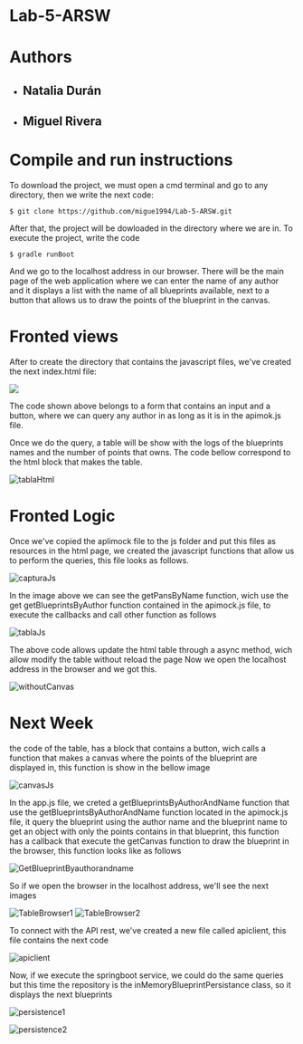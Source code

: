 # Lab-5-ARSW

# Authors

- ## Natalia Durán
- ## Miguel Rivera

# Compile and run instructions

To download the project, we must open a cmd terminal and go to any directory, then we write the next code:

```$ git clone https://github.com/migue1994/Lab-5-ARSW.git```

After that, the project will be dowloaded in the directory where we are in.
To execute the project, write the code

```$ gradle runBoot```

And we go to the localhost address in our browser. There will be the main page of the web application where we can enter the name of any author and it displays a list with the name of all blueprints available, next to a button that allows us to draw the points of the blueprint in the canvas.

# Fronted views

After to create the directory that contains the javascript files, we've created the next index.html file:

![](https://github.com/migue1994/Lab-5-ARSW/blob/master/src/main/resources/img/formulario.PNG)

The code shown above belongs to a form that contains an input and a button, where we can query any author in as long as it is in the apimok.js file.

Once we do the query, a table will be show with the logs of the blueprints names and the number of points that owns. The code bellow correspond to the html block that makes the table.

![tablaHtml](https://github.com/migue1994/Lab-5-ARSW/blob/master/src/main/resources/img/tabla_html.PNG)

# Fronted Logic

Once we've copied the aplimock file to the js folder and put this files as resources in the html page, we created the javascript functions that allow us to perform the queries, this file looks as follows.

![capturaJs](https://github.com/migue1994/Lab-5-ARSW/blob/master/src/main/resources/img/capturaJs.PNG)

In the image above we can see the getPansByName function, wich use the get getBlueprintsByAuthor function contained in the apimock.js file, to execute the callbacks and call other function as follows

![tablaJs](https://github.com/migue1994/Lab-5-ARSW/blob/master/src/main/resources/img/tableJs.PNG)

The above code allows update the html table through a async method, wich allow modify the table without reload the page
Now we open the localhost address in the browser and we got this.

![withoutCanvas](https://github.com/migue1994/Lab-5-ARSW/blob/master/src/main/resources/img/withoutCanvas.PNG)



# Next Week

the code of the table, has a block that contains a button, wich calls a function that makes a canvas where the points of the blueprint are displayed in, this function is show in the bellow image

![canvasJs](https://github.com/migue1994/Lab-5-ARSW/blob/master/src/main/resources/img/canvasJs.PNG)

In the app.js file, we creted a getBlueprintsByAuthorAndName function that use the getBlueprintsByAuthorAndName function located in the apimock.js file, it query the blueprint using the author name and the blueprint name to get an object with only the points contains in that blueprint, this function has a callback that execute the getCanvas function to draw the blueprint in the browser, this function looks like as follows

![GetBlueprintByauthorandname](https://github.com/migue1994/Lab-5-ARSW/blob/master/src/main/resources/img/getBlueprintByAuthorAndName.PNG)

So if we open the browser in the localhost address, we'll see the next images

![TableBrowser1](https://github.com/migue1994/Lab-5-ARSW/blob/master/src/main/resources/img/tableBrowser1.PNG)
![TableBrowser2](https://github.com/migue1994/Lab-5-ARSW/blob/master/src/main/resources/img/tableBrowser2.PNG)

To connect with the API rest, we've created a new file called apiclient, this file contains the next code

![apiclient](https://github.com/migue1994/Lab-5-ARSW/blob/master/src/main/resources/img/Apiclient.PNG)

Now, if we execute the springboot service, we could do the same queries but this time the repository is the inMemoryBlueprintPersistance class, so it displays the next blueprints

![persistence1](https://github.com/migue1994/Lab-5-ARSW/blob/master/src/main/resources/img/persistance1.PNG)

![persistence2](https://github.com/migue1994/Lab-5-ARSW/blob/master/src/main/resources/img/persistance%202.PNG)
